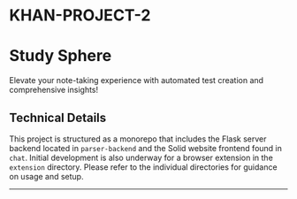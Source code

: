 # KHAN-PROJECT-2


# Study Sphere

Elevate your note-taking experience with automated test creation and comprehensive insights!

## Technical Details

This project is structured as a monorepo that includes the Flask server backend located in `parser-backend` and the Solid website frontend found in `chat`. Initial development is also underway for a browser extension in the `extension` directory. Please refer to the individual directories for guidance on usage and setup.

--- 
